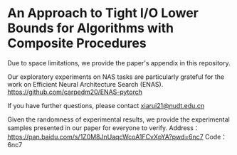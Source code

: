 # An Approach to Tight I/O Lower Bounds for Algorithms with Composite Procedures

Due to space limitations, we provide the paper's appendix in this repository.

Our exploratory experiments on NAS tasks are particularly grateful for the work on Efficient Neural Architecture Search (ENAS).
https://github.com/carpedm20/ENAS-pytorch

If you have further questions, please contact xiarui21@nudt.edu.cn

Given the randomness of experimental results, we provide the experimental samples presented in our paper for everyone to verify.
Address：https://pan.baidu.com/s/1Z0M8JnUaqcWcoA1FCvXpYA?pwd=6nc7 
Code：6nc7 
